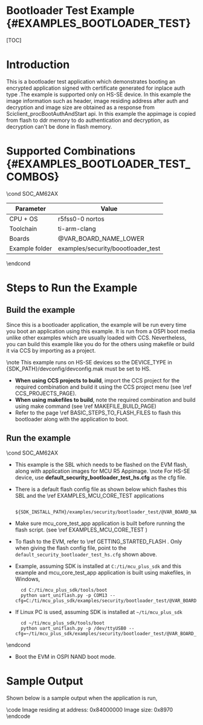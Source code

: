 # Bootloader Test Example {#EXAMPLES_BOOTLOADER_TEST}

[TOC]

# Introduction

This is a bootloader test application which demonstrates booting an encrypted application signed with certificate generated for inplace auth type .The example is supported only on HS-SE device.
In this example the image information such as header, image residing address after auth and decryption and image size are obtained as a response from Sciclient_procBootAuthAndStart api.
In this example the appimage is copied from flash to ddr memory to do authentication and decryption, as decryption can't be done in flash memory.

# Supported Combinations {#EXAMPLES_BOOTLOADER_TEST_COMBOS}

\cond SOC_AM62AX

 Parameter      | Value
 ---------------|-----------
 CPU + OS       | r5fss0-0 nortos
 Toolchain      | ti-arm-clang
 Boards         | @VAR_BOARD_NAME_LOWER
 Example folder | examples/security/boootloader_test

\endcond

# Steps to Run the Example

## Build the example

Since this is a bootloader application, the example will be run every time you boot an application using this example. It is run from a OSPI boot media  unlike other examples which are usually loaded with CCS. Nevertheless, you can build this example like you do for the others using makefile or build it via CCS by importing as a project.

\note This example runs on HS-SE devices so the DEVICE_TYPE in {SDK_PATH}/devconfig/devconfig.mak must be set to HS.

- **When using CCS projects to build**, import the CCS project for the required combination
  and build it using the CCS project menu (see \ref CCS_PROJECTS_PAGE).
- **When using makefiles to build**, note the required combination and build using
  make command (see \ref MAKEFILE_BUILD_PAGE)
- Refer to the page \ref BASIC_STEPS_TO_FLASH_FILES to flash this bootloader along with the application to boot.

## Run the example

\cond SOC_AM62AX
- This example is the SBL which needs to be flashed on the EVM flash, along with application images for MCU R5 Appimage.
\note For HS-SE device, use **default_security_bootloader_test_hs.cfg** as the cfg file.

- There is a default flash config file as shown below which flashes this SBL and the \ref EXAMPLES_MCU_CORE_TEST applications

        ${SDK_INSTALL_PATH}/examples/security/bootloader_test/@VAR_BOARD_NAME_LOWER/default_security_bootloader_test_hs.cfg

- Make sure mcu_core_test_app application is built before running the flash script. (see \ref EXAMPLES_MCU_CORE_TEST )

- To flash to the EVM, refer to \ref GETTING_STARTED_FLASH . Only when giving the flash config file, point to the `default_security_bootloader_test_hs.cfg` shown above.

- Example, assuming SDK is installed at `C:/ti/mcu_plus_sdk` and this example and mcu_core_test_app application is built using makefiles, in Windows,

        cd C:/ti/mcu_plus_sdk/tools/boot
        python uart_uniflash.py -p COM13 --cfg=C:/ti/mcu_plus_sdk/examples/security/bootloader_test/@VAR_BOARD_NAME_LOWER/default_security_bootloader_test_hs.cfg

- If Linux PC is used, assuming SDK is installed at `~/ti/mcu_plus_sdk`

        cd ~/ti/mcu_plus_sdk/tools/boot
        python uart_uniflash.py -p /dev/ttyUSB0 --cfg=~/ti/mcu_plus_sdk/examples/security/bootloader_test/@VAR_BOARD_NAME_LOWER/default_security_bootloader_test_hs.cfg
\endcond

- Boot the EVM in OSPI NAND boot mode.

# Sample Output

Shown below is a sample output when the application is run,

\code
Image residing at address: 0x84000000
Image size: 0x8970
\endcode